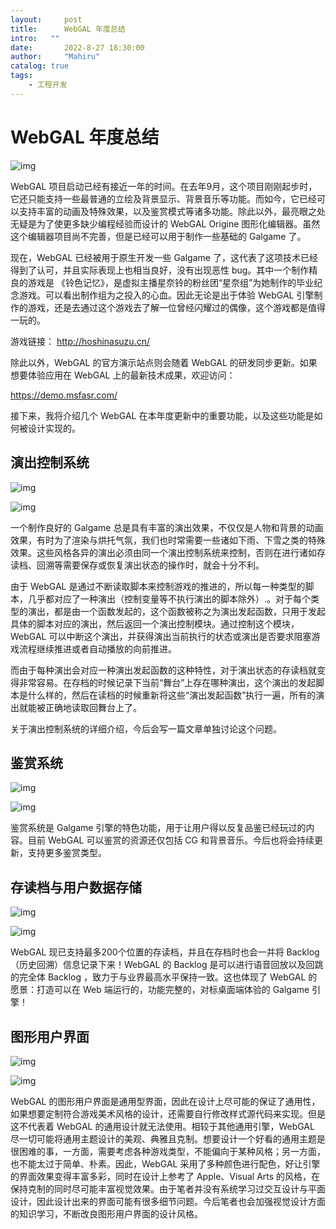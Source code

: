 ```yaml
---
layout:     post
title:      WebGAL 年度总结
intro:   ""
date:       2022-8-27 18:30:00
author:     "Mahiru"
catalog: true
tags:
    - 工程开发
---
```


# WebGAL 年度总结

![img](/img/WG3/1.png)

WebGAL 项目启动已经有接近一年的时间。在去年9月，这个项目刚刚起步时，它还只能支持一些最普通的立绘及背景显示、背景音乐等功能。而如今，它已经可以支持丰富的动画及特殊效果，以及鉴赏模式等诸多功能。除此以外，最亮眼之处无疑是为了使更多缺少编程经验而设计的 WebGAL Origine 图形化编辑器。虽然这个编辑器项目尚不完善，但是已经可以用于制作一些基础的 Galgame 了。

现在，WebGAL 已经被用于原生开发一些 Galgame 了，这代表了这项技术已经得到了认可，并且实际表现上也相当良好，没有出现恶性 bug。其中一个制作精良的游戏是 《铃色记忆》，是虚拟主播星奈铃的粉丝团“星奈组”为她制作的毕业纪念游戏。可以看出制作组为之投入的心血。因此无论是出于体验 WebGAL 引擎制作的游戏，还是去通过这个游戏去了解一位曾经闪耀过的偶像，这个游戏都是值得一玩的。

游戏链接： http://hoshinasuzu.cn/

除此以外，WebGAL 的官方演示站点则会随着 WebGAL 的研发同步更新。如果想要体验应用在 WebGAL 上的最新技术成果，欢迎访问：

 https://demo.msfasr.com/ 

接下来，我将介绍几个 WebGAL 在本年度更新中的重要功能，以及这些功能是如何被设计实现的。

## 演出控制系统

![img](/img/WG3/4.png)

![img](/img/WG3/5.png)

一个制作良好的 Galgame 总是具有丰富的演出效果，不仅仅是人物和背景的动画效果，有时为了渲染与烘托气氛，我们也时常需要一些诸如下雨、下雪之类的特殊效果。这些风格各异的演出必须由同一个演出控制系统来控制，否则在进行诸如存读档、回溯等需要保存或恢复演出状态的操作时，就会十分不利。

由于 WebGAL 是通过不断读取脚本来控制游戏的推进的，所以每一种类型的脚本，几乎都对应了一种演出（控制变量等不执行演出的脚本除外）.。对于每个类型的演出，都是由一个函数发起的，这个函数被称之为演出发起函数，只用于发起具体的脚本对应的演出，然后返回一个演出控制模块。通过控制这个模块，WebGAL 可以中断这个演出，并获得演出当前执行的状态或演出是否要求阻塞游戏流程继续推进或者自动播放的向前推进。

而由于每种演出会对应一种演出发起函数的这种特性，对于演出状态的存读档就变得非常容易。在存档的时候记录下当前“舞台”上存在哪种演出，这个演出的发起脚本是什么样的，然后在读档的时候重新将这些“演出发起函数”执行一遍，所有的演出就能被正确地读取回舞台上了。

关于演出控制系统的详细介绍，今后会写一篇文章单独讨论这个问题。

## 鉴赏系统

![img](/img/WG3/6.png)

![img](/img/WG3/7.png)

鉴赏系统是 Galgame 引擎的特色功能，用于让用户得以反复品鉴已经玩过的内容。目前 WebGAL 可以鉴赏的资源还仅包括 CG 和背景音乐。今后也将会持续更新，支持更多鉴赏类型。

## 存读档与用户数据存储

![img](/img/WG3/9.png)

![img](/img/WG3/8.png)

WebGAL 现已支持最多200个位置的存读档，并且在存档时也会一并将 Backlog （历史回溯）信息记录下来！WebGAL 的 Backlog 是可以进行语音回放以及回跳的完全体 Backlog ，致力于与业界最高水平保持一致。这也体现了 WebGAL 的愿景：打造可以在 Web 端运行的，功能完整的，对标桌面端体验的 Galgame 引擎！

## 图形用户界面

![img](/img/WG3/2.png)

![img](/img/WG3/3.png)

WebGAL 的图形用户界面是通用型界面，因此在设计上尽可能的保证了通用性，如果想要定制符合游戏美术风格的设计，还需要自行修改样式源代码来实现。但是这不代表着 WebGAL 的通用设计就无法使用。相较于其他通用引擎，WebGAL 尽一切可能将通用主题设计的美观、典雅且克制。想要设计一个好看的通用主题是很困难的事，一方面，需要考虑各种游戏类型，不能偏向于某种风格；另一方面，也不能太过于简单、朴素。因此，WebGAL 采用了多种颜色进行配色，好让引擎的界面效果变得丰富多彩，同时在设计上参考了 Apple、Visual Arts 的风格，在保持克制的同时尽可能丰富视觉效果。由于笔者并没有系统学习过交互设计与平面设计，因此设计出来的界面可能有很多细节问题。今后笔者也会加强视觉设计方面的知识学习，不断改良图形用户界面的设计风格。